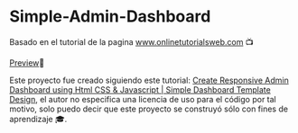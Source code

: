 # Simple-Admin-Dashboard
Basado en el tutorial de la pagina www.onlinetutorialsweb.com :tv: 

[Preview](https://manuelfernandonegrete.github.io/Simple-Admin-Dashboard/):eyes:

Este proyecto fue creado siguiendo este tutorial: [Create Responsive Admin Dashboard using Html CSS & Javascript | Simple Dashboard Template Design](https://www.youtube.com/watch?v=nUUsUAPEjFc&t=1547s), el autor no especifica una licencia de uso para el código por tal motivo, solo puedo decir que este proyecto se construyó sólo con fines de aprendizaje :mortar_board:.
